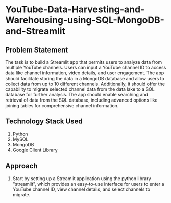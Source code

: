 # YouTube-Data-Harvesting-and-Warehousing-using-SQL-MongoDB-and-Streamlit

## Problem Statement 
The task is to build a Streamlit app that permits users to analyze data from multiple YouTube channels. Users can input a YouTube channel ID to access data like channel information, video details, and user engagement. The app should facilitate storing the data in a MongoDB database and allow users to collect data from up to 10 different channels. Additionally, it should offer the capability to migrate selected channel data from the data lake to a SQL database for further analysis. The app should enable searching and retrieval of data from the SQL database, including advanced options like joining tables for comprehensive channel information.

## Technology Stack Used
1. Python
2. MySQL
3. MongoDB
4. Google Client Library 

## Approach

1. Start by setting up a Streamlit application using the python library "streamlit", which provides an easy-to-use interface for users to enter a YouTube channel ID, view channel details, and select channels to migrate.
